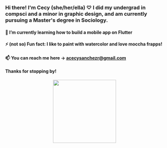 ### Hi there! I'm Cecy (she/her/ella) ♡ I did my undergrad in compsci and a minor in graphic design, and am currently pursuing a Master's degree in Sociology. 
#### 🌱 I’m currently learning how to build a mobile app on Flutter
#### ⚡ (not so) Fun fact: I like to paint with watercolor and love moccha frapps!
#### 📫 You can reach me here -> acecysanchezr@gmail.com

#### Thanks for stopping by!

<p align="center">
<img src="https://i.pinimg.com/originals/88/e6/e4/88e6e4860735b137d74c0baa5c7d678d.gif" width="200">
</p>

<!--
**acsanchezr/acsanchezr** is a ✨ _special_ ✨ repository because its `README.md` (this file) appears on your GitHub profile.

Here are some ideas to get you started:

- 🔭 I’m currently working on ...
- 🌱 I’m currently learning ...
- 👯 I’m looking to collaborate on ...
- 🤔 I’m looking for help with ...
- 💬 Ask me about ...
- 📫 How to reach me: ...
- 😄 Pronouns: ...
- ⚡ Fun fact: ...
-->
